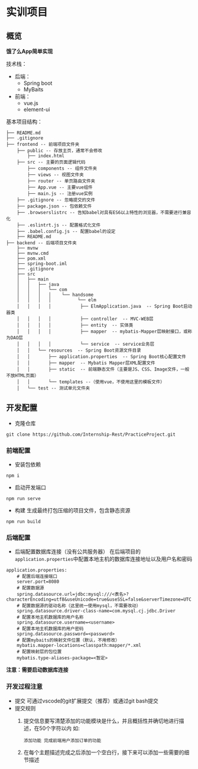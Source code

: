 # 实训项目

## 概览

__饿了么App简单实现__

技术栈：
- 后端：
    - Spring boot
    - MyBaits
- 前端：
    - vue.js
    - element-ui

基本项目结构：

```
├── README.md
├── .gitignore 
├── frontend -- 前端项目文件夹
    ├── public -- 存放主页，通常不会修改
        ├── index.html
    ├── src -- 主要的页面逻辑代码
        ├── components -- 组件文件夹
        ├── views -- 视图文件夹
        ├── router -- 单页路由文件夹
        ├── App.vue -- 主要vue组件
        ├── main.js -- 注册vue实例
    ├── .gitignore -- 忽略提交的文件
    ├── package.json -- 包依赖文件
    ├── .browserslistrc -- 告知babel对具有ES6以上特性的浏览器，不需要进行兼容化
    ├── .eslintrt.js -- 配置格式化文件
    ├── .babel.config.js -- 配置babel的设定
    ├── README.md 
├── backend -- 后端项目文件夹
    ├── mvnw
    ├── mvnw.cmd
    ├── pom.xml
    ├── spring-boot.iml
    ├── .gitignore
    ├── src
    │   ├── main
    │   │   ├── java
    │   │   │   └── com
    │   │   │   │    └── handsome
    │   │   │   │          └── elm
    │   │   │   │           ├── ElmApplication.java  -- Spring Boot启动器类
    │   │   │   │           ├── controller  -- MVC-WEB层
    │   │   │   │           ├── entity  -- 实体类
    │   │   │   │           ├── mapper  -- mybatis-Mapper层映射接口，或称为DAO层
    │   │   │   │           └── service  -- service业务层
    │   │   └── resources  -- Spring Boot资源文件目录
    │   │       ├── application.properties  -- Spring Boot核心配置文件
    │   │       ├── mapper  -- Mybatis Mapper层XML配置文件
    │   │       ├── static  -- 前端静态文件（主要是JS、CSS、Image文件，一般不放HTML页面）
    │   │       └── templates --（使用vue，不使用这里的模板文件）
    │   └── test -- 测试单元文件夹
```

## 开发配置

- 克隆仓库
```
git clone https://github.com/Internship-Rest/PracticeProject.git
```

### 前端配置

- 安装包依赖
```
npm i
```
- 启动开发端口
```
npm run serve
```
- 构建 生成最终打包压缩的项目文件，包含静态资源
```
npm run build
```


### 后端配置

- 后端配置数据库连接（没有公共服务器） 在后端项目的`application.properties`中配置本地主机的数据库连接地址以及用户名和密码
```
application.properties:
    # 配置后端连接端口
    server.port=8080 
    # 配置数据源
    spring.datasource.url=jdbc:mysql:///<表名>?characterEncoding=utf8&useUnicode=true&useSSL=false&serverTimezone=UTC
    # 配置数据源的驱动名称（这里统一使用mysql，不需要改动）
    spring.datasource.driver-class-name=com.mysql.cj.jdbc.Driver
    # 配置本地主机数据库的用户名称
    spring.datasource.username=<username>
    # 配置本地主机数据库的用户密码
    spring.datasource.password=<password>
    # 配置mybaits的映射文件位置（默认，不用修改）
    mybatis.mapper-locations=classpath:mapper/*.xml
    # 配置映射层的包位置
    mybatis.type-aliases-package=<暂定>
```

__注意：需要启动数据库连接__

### 开发过程注意

- 提交 可通过vscode的git扩展提交（推荐）或通过git bash提交
- 提交规则 
    1. 提交信息要写清楚添加的功能模块是什么，并且概括性并确切地进行描述，在50个字符以内 如:
    
        ``` 添加功能 完成前端用户添加订单的功能 ```

    2. 在每个主题描述完成之后添加一个空白行，接下来可以添加一些需要的细节描述

